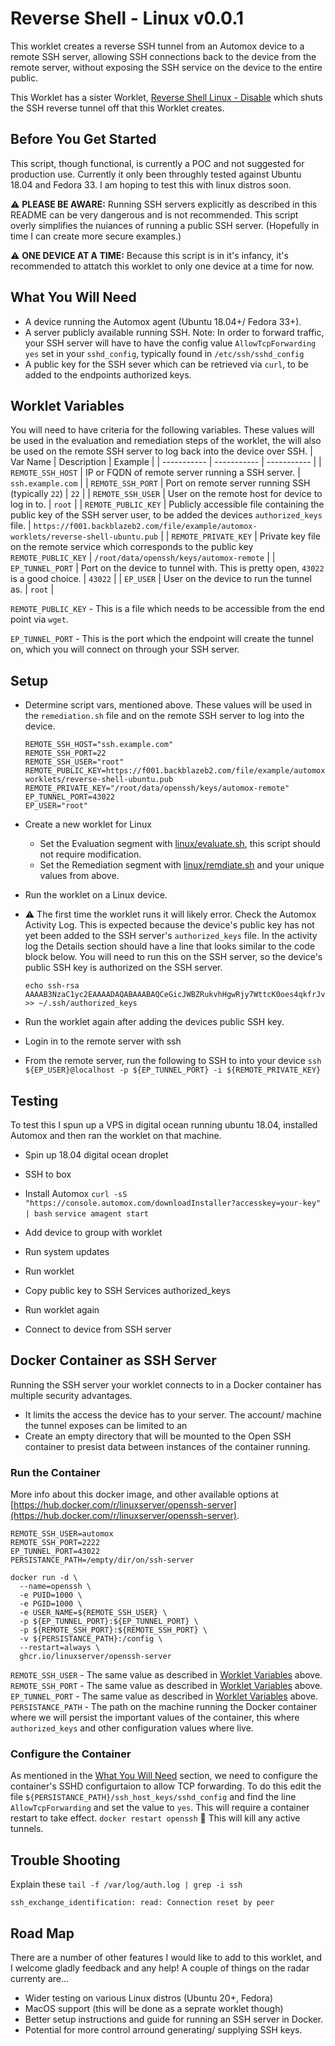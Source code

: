 # Reverse Shell - Linux v0.0.1
This worklet creates a reverse SSH tunnel from an Automox device to a remote SSH server, allowing SSH 
connections back to the device from the remote server, without exposing the SSH service on the
device to the entire public.

This Worklet has a sister Worklet, 
[Reverse Shell Linux - Disable](./linux-disable/README.md) which shuts the SSH
reverse tunnel off that this Worklet creates.

## Before You Get Started
This script, though functional, is currently a POC and not suggested for production use. Currently it only been throughly tested against Ubuntu 18.04 and Fedora 33. I am hoping to test this with linux distros soon.

:warning: **PLEASE BE AWARE:** Running SSH servers explicitly as described in this README can be very dangerous and is not recommended. This script overly simplifies the nuiances of running a public SSH server. (Hopefully in time I can create more secure examples.)

:warning: **ONE DEVICE AT A TIME:** Because this script is in it's infancy, it's recommended to attatch this worklet to only one device at a time for now.

## What You Will Need
 - A device running the Automox agent (Ubuntu 18.04+/ Fedora 33+).
 - A server publicly available running SSH. Note: In order to forward traffic, your SSH server will have to have the config value `AllowTcpForwarding yes` set in your `sshd_config`, typically found in `/etc/ssh/sshd_config`
 - A public key for the SSH sever which can be retrieved via `curl`, to be added to the endpoints authorized keys.

## Worklet Variables
You will need to have criteria for the following variables. These values will be used in the evaluation and remediation steps of the worklet, the will also be used on the remote SSH server to log back into the device over SSH.
| Var Name      | Description | Example |
| ----------- | ----------- |  ----------- |
| `REMOTE_SSH_HOST`      | IP or FQDN of remote server running a SSH server.       | `ssh.example.com` |
| `REMOTE_SSH_PORT`      | Port on remote server running SSH (typically `22`)       | `22` |
| `REMOTE_SSH_USER`      | User on the remote host for device to log in to.       | `root` |
| `REMOTE_PUBLIC_KEY`   | Publicly accessible file containing the public key of the SSH server user, to be added the devices `authorized_keys` file.        | `https://f001.backblazeb2.com/file/example/automox-worklets/reverse-shell-ubuntu.pub` |
| `REMOTE_PRIVATE_KEY`      | Private key file on the remote service which corresponds to the public key `REMOTE_PUBLIC_KEY`  | `/root/data/openssh/keys/automox-remote` |
| `EP_TUNNEL_PORT`      | Port on the device to tunnel with. This is pretty open, `43022` is a good choice.       | `43022` |
| `EP_USER`      | User on the device to run the tunnel as.       | `root` |

`REMOTE_PUBLIC_KEY` - This is a file which needs to be accessible from the end point via `wget`.

`EP_TUNNEL_PORT` - This is the port which the endpoint will create the tunnel on, which you will connect on through your SSH server.

## Setup
 - Determine script vars, mentioned above. These values will be used in the `remediation.sh` file and on the remote SSH server to log into the device.
    ```console
    REMOTE_SSH_HOST="ssh.example.com"
    REMOTE_SSH_PORT=22
    REMOTE_SSH_USER="root"
    REMOTE_PUBLIC_KEY=https://f001.backblazeb2.com/file/example/automox-worklets/reverse-shell-ubuntu.pub
    REMOTE_PRIVATE_KEY="/root/data/openssh/keys/automox-remote"
    EP_TUNNEL_PORT=43022
    EP_USER="root"
    ```
 - Create a new worklet for Linux
   - Set the Evaluation segment with [linux/evaluate.sh](linux/evaluate.sh), this script should not require modification.
   - Set the Remediation segment with [linux/remdiate.sh](linux/remdiate.sh) and your unique values from above.
 - Run the worklet on a Linux device.

 - :warning: The first time the worklet runs it will likely error. Check the Automox Activity Log. This is expected because the device's public key has not yet been added to the SSH server's `authorized_keys` file. In the activity log the Details section should have a line that looks similar to the code block below. You will need to run this on the SSH server, so the device's public SSH key is authorized on the SSH server.
     ```console
    echo ssh-rsa AAAAB3NzaC1yc2EAAAADAQABAAABAQCeGicJWBZRukvhHgwRjy7WttcK0oes4qkfrJvaUuUnSJcVe/hVTOFCjD+NhBBBQy2h3+tfpeSG9FZGbI57o5nwnWOXLQ32z2RKkM0y8Q7Wf7QIIMFnvOs0mKL1v9cgFBPlbzLR/wdVUzWXoYf4jKbVeOWPy9iiZxUhFAQEDyMU/2OPUHhVhT39nPaMV0NQfMEQlSzI0TKC/h5G6soD0aNPysOGkVJapfi9yQRLx7UX6rzVTsznU4xQl+RH3jGEqrjAQIKmnkxbCit40I8wLlggbs2w3KF4uWIpyYVW7JWra2/beKnfQ6F4gVRb9PRxUKhrWWi3OmeQhSMtkL5qy/NZ >> ~/.ssh/authorized_keys
    ```
 - Run the worklet again after adding the devices public SSH key.
 - Login in to the remote server with ssh
 - From the remote server, run the following to SSH to into your device
  ```ssh ${EP_USER}@localhost -p ${EP_TUNNEL_PORT} -i ${REMOTE_PRIVATE_KEY}```

## Testing
To test this I spun up a VPS in digital ocean running ubuntu 18.04, installed Automox and then ran the worklet on that machine.
 - Spin up 18.04 digital ocean droplet
 - SSH to box
 - Install Automox
  ```curl -sS "https://console.automox.com/downloadInstaller?accesskey=your-key" | bash```
  ```service amagent start```

 - Add device to group with worklet
 - Run system updates
 - Run worklet
 - Copy public key to SSH Services authorized_keys
 - Run worklet again
 - Connect to device from SSH server

## Docker Container as SSH Server
Running the SSH server your worklet connects to in a Docker container has multiple security advantages.
 - It limits the access the device has to your server. The account/ machine the tunnel exposes can be limited to an
 - Create an empty directory that will be mounted to the Open SSH container to presist data between
 instances of the container running.

### Run the Container
More info about this docker image, and other available options at [https://hub.docker.com/r/linuxserver/openssh-server](https://hub.docker.com/r/linuxserver/openssh-server).
```console
REMOTE_SSH_USER=automox
REMOTE_SSH_PORT=2222
EP_TUNNEL_PORT=43022
PERSISTANCE_PATH=/empty/dir/on/ssh-server

docker run -d \
  --name=openssh \
  -e PUID=1000 \
  -e PGID=1000 \
  -e USER_NAME=${REMOTE_SSH_USER} \
  -p ${EP_TUNNEL_PORT}:${EP_TUNNEL_PORT} \
  -p ${REMOTE_SSH_PORT}:${REMOTE_SSH_PORT} \
  -v ${PERSISTANCE_PATH}:/config \
  --restart=always \
  ghcr.io/linuxserver/openssh-server
```
`REMOTE_SSH_USER` - The same value as described in [Worklet Variables](##-Worklet-Variables) above.
`REMOTE_SSH_PORT` - The same value as described in [Worklet Variables](##-Worklet-Variables) above.
`EP_TUNNEL_PORT` - The same value as described in [Worklet Variables](##-Worklet-Variables) above.
`PERSISTANCE_PATH` - The path on the machine running the Docker container where we will persist the important values of the container, this where `authorized_keys` and other configuration values where live.

### Configure the Container
As mentioned in the [What You Will Need](##-What-You-Will-Need) section, we need to configure the container's SSHD configurtaion to allow TCP forwarding. To do this edit the file `${PERSISTANCE_PATH}/ssh_host_keys/sshd_config` and find the line `AllowTcpForwarding` and set the value to `yes`.
This will require a container restart to take effect. ```docker restart openssh``` :memo: This will kill any active tunnels.

## Trouble Shooting

Explain these
`tail -f /var/log/auth.log | grep -i ssh`

`ssh_exchange_identification: read: Connection reset by peer`

## Road Map
There are a number of other features I would like to add to this worklet, and I welcome gladly feedback and any help! A couple of things on the radar currenty are...
 - Wider testing on various Linux distros (Ubuntu 20+, Fedora)
 - MacOS support (this will be done as a seprate worklet though)
 - Better setup instructions and guide for running an SSH server in Docker.
 - Potential for more control arround generating/ supplying SSH keys.




